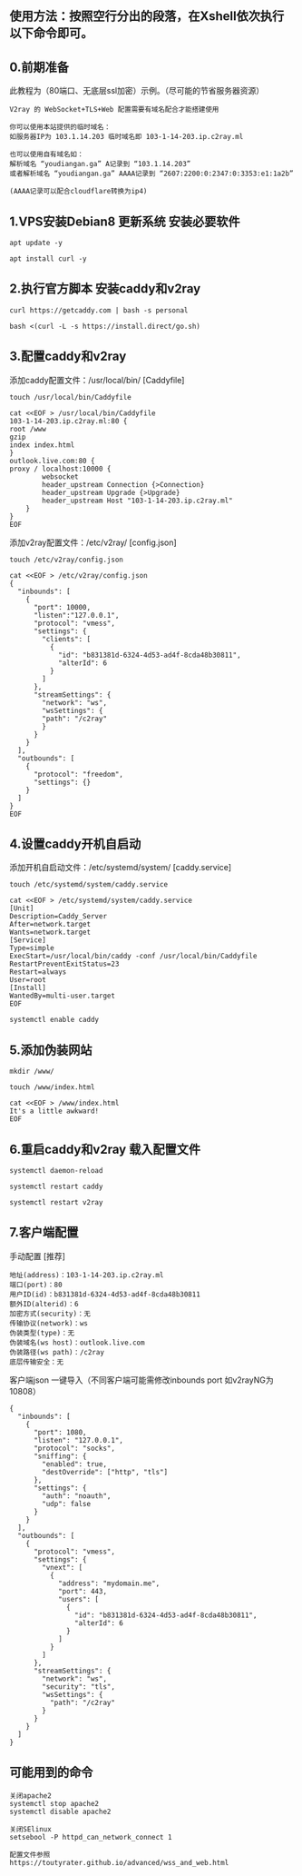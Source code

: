 ## 使用方法：按照空行分出的段落，在Xshell依次执行以下命令即可。

## 0.前期准备

此教程为（80端口、无底层ssl加密）示例。（尽可能的节省服务器资源） 

```
V2ray 的 WebSocket+TLS+Web 配置需要有域名配合才能搭建使用

你可以使用本站提供的临时域名：
如服务器IP为 103.1.14.203 临时域名即 103-1-14-203.ip.c2ray.ml

也可以使用自有域名如：
解析域名 “youdiangan.ga” A记录到 “103.1.14.203”
或者解析域名 “youdiangan.ga” AAAA记录到 “2607:2200:0:2347:0:3353:e1:1a2b”

(AAAA记录可以配合cloudflare转换为ip4)
```

## 1.VPS安装Debian8 更新系统 安装必要软件

```
apt update -y

apt install curl -y
```

## 2.执行官方脚本 安装caddy和v2ray

```
curl https://getcaddy.com | bash -s personal

bash <(curl -L -s https://install.direct/go.sh)
```

## 3.配置caddy和v2ray

添加caddy配置文件：/usr/local/bin/  [Caddyfile]

```
touch /usr/local/bin/Caddyfile

cat <<EOF > /usr/local/bin/Caddyfile
103-1-14-203.ip.c2ray.ml:80 {
root /www
gzip
index index.html
}
outlook.live.com:80 {
proxy / localhost:10000 {
        websocket
        header_upstream Connection {>Connection}
        header_upstream Upgrade {>Upgrade}
        header_upstream Host "103-1-14-203.ip.c2ray.ml"
    }
}
EOF
```

添加v2ray配置文件：/etc/v2ray/  [config.json]

```
touch /etc/v2ray/config.json

cat <<EOF > /etc/v2ray/config.json
{
  "inbounds": [
    {
      "port": 10000,
      "listen":"127.0.0.1",
      "protocol": "vmess",
      "settings": {
        "clients": [
          {
            "id": "b831381d-6324-4d53-ad4f-8cda48b30811",
            "alterId": 6
          }
        ]
      },
      "streamSettings": {
        "network": "ws",
        "wsSettings": {
        "path": "/c2ray"
        }
      }
    }
  ],
  "outbounds": [
    {
      "protocol": "freedom",
      "settings": {}
    }
  ]
}
EOF
```

## 4.设置caddy开机自启动

添加开机自启动文件：/etc/systemd/system/  [caddy.service]
```
touch /etc/systemd/system/caddy.service

cat <<EOF > /etc/systemd/system/caddy.service
[Unit]
Description=Caddy_Server
After=network.target
Wants=network.target
[Service]
Type=simple
ExecStart=/usr/local/bin/caddy -conf /usr/local/bin/Caddyfile
RestartPreventExitStatus=23
Restart=always
User=root
[Install]
WantedBy=multi-user.target
EOF

systemctl enable caddy
```

## 5.添加伪装网站

```
mkdir /www/

touch /www/index.html

cat <<EOF > /www/index.html
It's a little awkward!
EOF
```

## 6.重启caddy和v2ray 载入配置文件

```
systemctl daemon-reload

systemctl restart caddy

systemctl restart v2ray
```

## 7.客户端配置

手动配置 [推荐]

```
地址(address)：103-1-14-203.ip.c2ray.ml
端口(port)：80
用户ID(id)：b831381d-6324-4d53-ad4f-8cda48b30811
额外ID(alterid)：6
加密方式(security)：无
传输协议(network)：ws
伪装类型(type)：无
伪装域名(ws host)：outlook.live.com
伪装路径(ws path)：/c2ray
底层传输安全：无
```

客户端json 一键导入（不同客户端可能需修改inbounds port 如v2rayNG为10808）

```
{
  "inbounds": [
    {
      "port": 1080,
      "listen": "127.0.0.1",
      "protocol": "socks",
      "sniffing": {
        "enabled": true,
        "destOverride": ["http", "tls"]
      },
      "settings": {
        "auth": "noauth",
        "udp": false
      }
    }
  ],
  "outbounds": [
    {
      "protocol": "vmess",
      "settings": {
        "vnext": [
          {
            "address": "mydomain.me",
            "port": 443,
            "users": [
              {
                "id": "b831381d-6324-4d53-ad4f-8cda48b30811",
                "alterId": 6
              }
            ]
          }
        ]
      },
      "streamSettings": {
        "network": "ws",
        "security": "tls",
        "wsSettings": {
          "path": "/c2ray"
        }
      }
    }
  ]
}
```



## 可能用到的命令

```
关闭apache2
systemctl stop apache2
systemctl disable apache2

关闭SElinux
setsebool -P httpd_can_network_connect 1

配置文件参照
https://toutyrater.github.io/advanced/wss_and_web.html

```